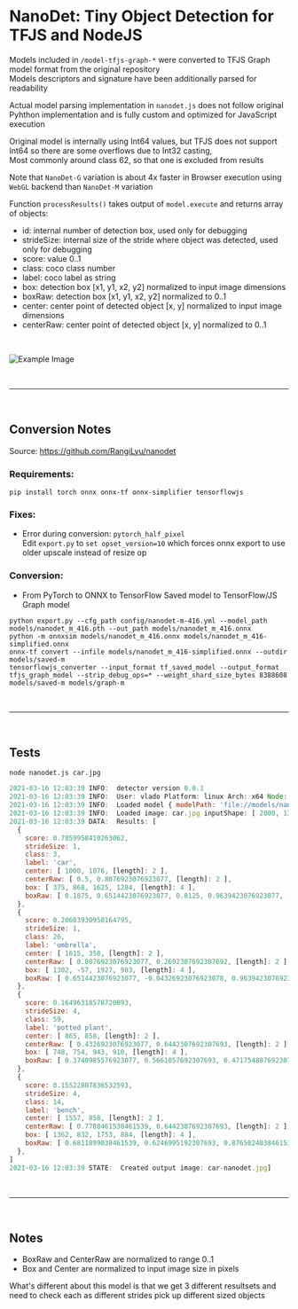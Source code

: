 # NanoDet: Tiny Object Detection for TFJS and NodeJS

Models included in `/model-tfjs-graph-*` were converted to TFJS Graph model format from the original repository  
Models descriptors and signature have been additionally parsed for readability

Actual model parsing implementation in `nanodet.js` does not follow original Pyhthon implementation and is fully custom and optimized for JavaScript execution

Original model is internally using Int64 values, but TFJS does not support Int64 so there are some overflows due to Int32 casting,  
Most commonly around class 62, so that one is excluded from results  

Note that `NanoDet-G` variation is about 4x faster in Browser execution using `WebGL` backend than `NanoDet-M` variation  

Function `processResults()` takes output of `model.execute` and returns array of objects:

- id: internal number of detection box, used only for debugging
- strideSize: internal size of the stride where object was detected, used only for debugging
- score: value 0..1
- class: coco class number
- label: coco label as string
- box: detection box [x1, y1, x2, y2] normalized to input image dimensions
- boxRaw: detection box [x1, y1, x2, y2] normalized to 0..1
- center: center point of detected object [x, y] normalized to input image dimensions
- centerRaw: center point of detected object [x, y] normalized to 0..1

<br>

![Example Image](outputs/cars.jpg)

<br><hr><br>

## Conversion Notes

Source: <https://github.com/RangiLyu/nanodet>  

### Requirements:

```shell
pip install torch onnx onnx-tf onnx-simplifier tensorflowjs
```

### Fixes:

- Error during conversion: `pytorch_half_pixel`  
  Edit `export.py` to `set opset_version=10` which forces onnx export to use older upscale instead of resize op

### Conversion:

- From PyTorch to ONNX to TensorFlow Saved model to TensorFlow/JS Graph model

```shell
python export.py --cfg_path config/nanodet-m-416.yml --model_path models/nanodet_m_416.pth --out_path models/nanodet_m_416.onnx
python -m onnxsim models/nanodet_m_416.onnx models/nanodet_m_416-simplified.onnx
onnx-tf convert --infile models/nanodet_m_416-simplified.onnx --outdir models/saved-m
tensorflowjs_converter --input_format tf_saved_model --output_format tfjs_graph_model --strip_debug_ops=* --weight_shard_size_bytes 8388608 models/saved-m models/graph-m
```

<br><hr><br>

## Tests

```shell
node nanodet.js car.jpg
```

```js
2021-03-16 12:03:39 INFO:  detector version 0.0.1
2021-03-16 12:03:39 INFO:  User: vlado Platform: linux Arch: x64 Node: v15.4.0
2021-03-16 12:03:39 INFO:  Loaded model { modelPath: 'file://models/nanodet/nanodet.json', minScore: 0.15, iouThreshold: 0.1, maxResults: 10, scaleBox: 2.5 } tensors: 524 bytes: 3771112
2021-03-16 12:03:39 INFO:  Loaded image: car.jpg inputShape: [ 2000, 1333, [length]: 2 ] outputShape: [ 1, 3, 416, 416, [length]: 4 ]
2021-03-16 12:03:39 DATA:  Results: [
  {
    score: 0.7859958410263062,
    strideSize: 1,
    class: 3,
    label: 'car',
    center: [ 1000, 1076, [length]: 2 ],
    centerRaw: [ 0.5, 0.8076923076923077, [length]: 2 ],
    box: [ 375, 868, 1625, 1284, [length]: 4 ],
    boxRaw: [ 0.1875, 0.6514423076923077, 0.8125, 0.9639423076923077, [length]: 4 ]
  },
  {
    score: 0.20603930950164795,
    strideSize: 1,
    class: 26,
    label: 'umbrella',
    center: [ 1615, 358, [length]: 2 ],
    centerRaw: [ 0.8076923076923077, 0.2692307692307692, [length]: 2 ],
    box: [ 1302, -57, 1927, 983, [length]: 4 ],
    boxRaw: [ 0.6514423076923077, -0.04326923076923078, 0.9639423076923077, 0.7379807692307692, [length]: 4 ]
  },
  {
    score: 0.16496318578720093,
    strideSize: 4,
    class: 59,
    label: 'potted plant',
    center: [ 865, 858, [length]: 2 ],
    centerRaw: [ 0.4326923076923077, 0.6442307692307693, [length]: 2 ],
    box: [ 748, 754, 943, 910, [length]: 4 ],
    boxRaw: [ 0.3740985576923077, 0.5661057692307693, 0.4717548076923077, 0.6832932692307693, [length]: 4 ]
  },
  {
    score: 0.15522807836532593,
    strideSize: 4,
    class: 14,
    label: 'bench',
    center: [ 1557, 858, [length]: 2 ],
    centerRaw: [ 0.7788461538461539, 0.6442307692307693, [length]: 2 ],
    box: [ 1362, 832, 1753, 884, [length]: 4 ],
    boxRaw: [ 0.6811899038461539, 0.6246995192307693, 0.8765024038461539, 0.6637620192307693, [length]: 4 ]
  },
]
2021-03-16 12:03:39 STATE:  Created output image: car-nanodet.jpg]
```

<br><hr><br>

## Notes

- BoxRaw and CenterRaw are normalized to range 0..1
- Box and Center are normalized to input image size in pixels

What's different about this model is that we get 3 different resultsets
and need to check each as different strides pick up different sized objects
